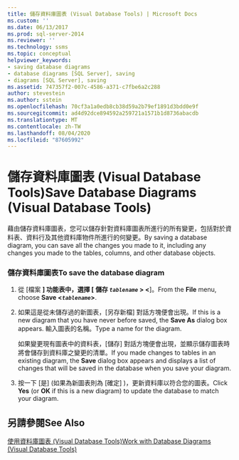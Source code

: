 ```yaml
---
title: 儲存資料庫圖表 (Visual Database Tools) | Microsoft Docs
ms.custom: ''
ms.date: 06/13/2017
ms.prod: sql-server-2014
ms.reviewer: ''
ms.technology: ssms
ms.topic: conceptual
helpviewer_keywords:
- saving database diagrams
- database diagrams [SQL Server], saving
- diagrams [SQL Server], saving
ms.assetid: 747357f2-007c-4586-a371-c7fbe6a2c288
author: stevestein
ms.author: sstein
ms.openlocfilehash: 70cf3a1a0edb8cb38d59a2b79ef1891d3bdd0e9f
ms.sourcegitcommit: ad4d92dce894592a259721a1571b1d8736abacdb
ms.translationtype: MT
ms.contentlocale: zh-TW
ms.lasthandoff: 08/04/2020
ms.locfileid: "87605992"
---
```

# <a name="save-database-diagrams-visual-database-tools"></a><span data-ttu-id="e5bd0-102">儲存資料庫圖表 (Visual Database Tools)</span><span class="sxs-lookup"><span data-stu-id="e5bd0-102">Save Database Diagrams (Visual Database Tools)</span></span>
  <span data-ttu-id="e5bd0-103">藉由儲存資料庫圖表，您可以儲存針對資料庫圖表所進行的所有變更，包括對於資料表、資料行及其他資料庫物件所進行的何變更。</span><span class="sxs-lookup"><span data-stu-id="e5bd0-103">By saving a database diagram, you can save all the changes you made to it, including any changes you made to the tables, columns, and other database objects.</span></span>  
  
### <a name="to-save-the-database-diagram"></a><span data-ttu-id="e5bd0-104">儲存資料庫圖表</span><span class="sxs-lookup"><span data-stu-id="e5bd0-104">To save the database diagram</span></span>  
  
1.  <span data-ttu-id="e5bd0-105">從 [檔案 **] 功能表中，選擇 [** **儲存 *`tablename`* > <**]。</span><span class="sxs-lookup"><span data-stu-id="e5bd0-105">From the **File** menu, choose **Save <*`tablename`*>**.</span></span>  
  
2.  <span data-ttu-id="e5bd0-106">如果這是從未儲存過的新圖表，[另存新檔]  對話方塊便會出現。</span><span class="sxs-lookup"><span data-stu-id="e5bd0-106">If this is a new diagram that you have never before saved, the **Save As** dialog box appears.</span></span> <span data-ttu-id="e5bd0-107">輸入圖表的名稱。</span><span class="sxs-lookup"><span data-stu-id="e5bd0-107">Type a name for the diagram.</span></span>  
  
     <span data-ttu-id="e5bd0-108">如果變更現有圖表中的資料表，[儲存]  對話方塊便會出現，並顯示儲存圖表時將會儲存到資料庫之變更的清單。</span><span class="sxs-lookup"><span data-stu-id="e5bd0-108">If you made changes to tables in an existing diagram, the **Save** dialog box appears and displays a list of changes that will be saved in the database when you save your diagram.</span></span>  
  
3.  <span data-ttu-id="e5bd0-109">按一下 [是]  \(如果為新圖表則為 [確定]  )，更新資料庫以符合您的圖表。</span><span class="sxs-lookup"><span data-stu-id="e5bd0-109">Click **Yes** (or **OK** if this is a new diagram) to update the database to match your diagram.</span></span>  
  
## <a name="see-also"></a><span data-ttu-id="e5bd0-110">另請參閱</span><span class="sxs-lookup"><span data-stu-id="e5bd0-110">See Also</span></span>  
 [<span data-ttu-id="e5bd0-111">使用資料庫圖表 &#40;Visual Database Tools&#41;</span><span class="sxs-lookup"><span data-stu-id="e5bd0-111">Work with Database Diagrams &#40;Visual Database Tools&#41;</span></span>](visual-database-tools.md)  
  
  
